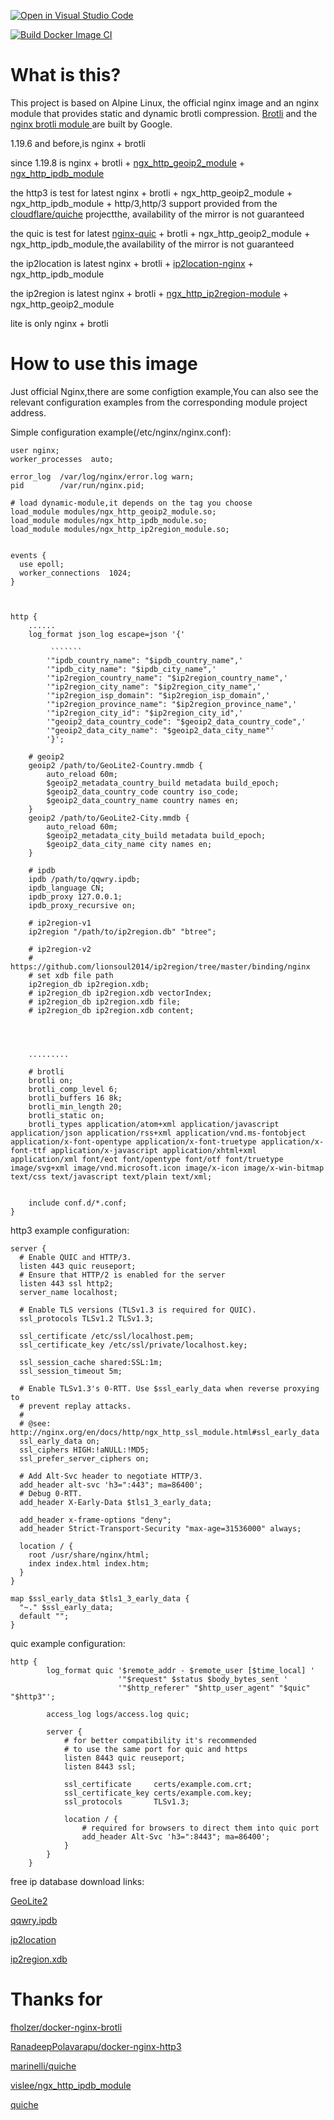 [![Open in Visual Studio Code](https://open.vscode.dev/badges/open-in-vscode.svg)](https://open.vscode.dev/peytonyip/Dockerfile)

[![Build Docker Image CI](https://github.com/peytonyip/docker-nginx-brotli/actions/workflows/build-docker-image.yml/badge.svg)](https://github.com/peytonyip/docker-nginx-brotli/actions/workflows/build-docker-image.yml)

# What is this?
This project is based on Alpine Linux, the official nginx image and an nginx module that provides static and dynamic brotli compression. [Brotli](https://github.com/google/brotli) and the [nginx brotli module ](https://github.com/google/ngx_brotli) are built by Google.

1.19.6 and before,is nginx + brotli

since 1.19.8 is nginx  + brotli + [ngx_http_geoip2_module](https://github.com/leev/ngx_http_geoip2_module) + [ngx_http_ipdb_module](https://github.com/vislee/ngx_http_ipdb_module)

the http3 is test for latest nginx + brotli + ngx_http_geoip2_module + ngx_http_ipdb_module + http/3,http/3 support provided from the [cloudflare/quiche](https://github.com/cloudflare/quiche) projectthe, availability of the mirror is not guaranteed

the quic is test for latest [nginx-quic](https://hg.nginx.org/nginx-quic/) + brotli + ngx_http_geoip2_module +  ngx_http_ipdb_module,the availability of the mirror is not guaranteed

the ip2location is  latest nginx + brotli + [ip2location-nginx](https://github.com/ip2location/ip2location-nginx) + ngx_http_ipdb_module

the ip2region is  latest nginx + brotli + [ngx_http_ip2region-module](https://github.com/liangwenrong/ngx_http_ip2region-module) + ngx_http_geoip2_module

lite is only nginx + brotli


# How to use this image
Just official Nginx,there are some configtion example,You can also see the relevant configuration examples from the corresponding module project address.

Simple configuration example(/etc/nginx/nginx.conf):

```nginx
user nginx;
worker_processes  auto;

error_log  /var/log/nginx/error.log warn;
pid        /var/run/nginx.pid;

# load dynamic-module,it depends on the tag you choose 
load_module modules/ngx_http_geoip2_module.so;
load_module modules/ngx_http_ipdb_module.so;
load_module modules/ngx_http_ip2region_module.so;


events {
  use epoll;
  worker_connections  1024;
}



http {
    ......
    log_format json_log escape=json '{'
       
         ```````
        '"ipdb_country_name": "$ipdb_country_name",'
        '"ipdb_city_name": "$ipdb_city_name",'
        '"ip2region_country_name": "$ip2region_country_name",'
        '"ip2region_city_name": "$ip2region_city_name",'
        '"ip2region_isp_domain": "$ip2region_isp_domain",'
        '"ip2region_province_name": "$ip2region_province_name",'
        '"ip2region_city_id": "$ip2region_city_id",'
        '"geoip2_data_country_code": "$geoip2_data_country_code",'
        '"geoip2_data_city_name": "$geoip2_data_city_name"'
        '}';
    
    # geoip2
    geoip2 /path/to/GeoLite2-Country.mmdb {
        auto_reload 60m;
        $geoip2_metadata_country_build metadata build_epoch;
        $geoip2_data_country_code country iso_code;
        $geoip2_data_country_name country names en;
    }
    geoip2 /path/to/GeoLite2-City.mmdb {
        auto_reload 60m;
        $geoip2_metadata_city_build metadata build_epoch;
        $geoip2_data_city_name city names en;
    }
    
    # ipdb
    ipdb /path/to/qqwry.ipdb;
    ipdb_language CN;
    ipdb_proxy 127.0.0.1;
    ipdb_proxy_recursive on;
    
    # ip2region-v1
    ip2region "/path/to/ip2region.db" "btree"; 

    # ip2region-v2
    # https://github.com/lionsoul2014/ip2region/tree/master/binding/nginx
    # set xdb file path
    ip2region_db ip2region.xdb;
    # ip2region_db ip2region.xdb vectorIndex;
    # ip2region_db ip2region.xdb file;
    # ip2region_db ip2region.xdb content;




    .........
    
    # brotli
    brotli on;
    brotli_comp_level 6;
    brotli_buffers 16 8k;
    brotli_min_length 20;
    brotli_static on;
    brotli_types application/atom+xml application/javascript application/json application/rss+xml application/vnd.ms-fontobject application/x-font-opentype application/x-font-truetype application/x-font-ttf application/x-javascript application/xhtml+xml application/xml font/eot font/opentype font/otf font/truetype image/svg+xml image/vnd.microsoft.icon image/x-icon image/x-win-bitmap text/css text/javascript text/plain text/xml;


    include conf.d/*.conf;
}

```

http3 example configuration:
```nginx
server {
  # Enable QUIC and HTTP/3.
  listen 443 quic reuseport;
  # Ensure that HTTP/2 is enabled for the server
  listen 443 ssl http2;
  server_name localhost;

  # Enable TLS versions (TLSv1.3 is required for QUIC).
  ssl_protocols TLSv1.2 TLSv1.3;

  ssl_certificate /etc/ssl/localhost.pem;
  ssl_certificate_key /etc/ssl/private/localhost.key;

  ssl_session_cache shared:SSL:1m;
  ssl_session_timeout 5m;

  # Enable TLSv1.3's 0-RTT. Use $ssl_early_data when reverse proxying to
  # prevent replay attacks.
  #
  # @see: http://nginx.org/en/docs/http/ngx_http_ssl_module.html#ssl_early_data
  ssl_early_data on;
  ssl_ciphers HIGH:!aNULL:!MD5;
  ssl_prefer_server_ciphers on;

  # Add Alt-Svc header to negotiate HTTP/3.
  add_header alt-svc 'h3=":443"; ma=86400';
  # Debug 0-RTT.
  add_header X-Early-Data $tls1_3_early_data;

  add_header x-frame-options "deny";
  add_header Strict-Transport-Security "max-age=31536000" always;

  location / {
    root /usr/share/nginx/html;
    index index.html index.htm;
  }
}

map $ssl_early_data $tls1_3_early_data {
  "~." $ssl_early_data;
  default "";
}

```

quic example configuration:
```nginx
http {
        log_format quic '$remote_addr - $remote_user [$time_local] '
                        '"$request" $status $body_bytes_sent '
                        '"$http_referer" "$http_user_agent" "$quic" "$http3"';

        access_log logs/access.log quic;

        server {
            # for better compatibility it's recommended
            # to use the same port for quic and https
            listen 8443 quic reuseport;
            listen 8443 ssl;

            ssl_certificate     certs/example.com.crt;
            ssl_certificate_key certs/example.com.key;
            ssl_protocols       TLSv1.3;

            location / {
                # required for browsers to direct them into quic port
                add_header Alt-Svc 'h3=":8443"; ma=86400';
            }
        }
    }

```



free ip database download links:

[GeoLite2](https://dev.maxmind.com/geoip/geoip2/geolite2/)

[qqwry.ipdb](https://github.com/metowolf/qqwry.ipdb)

[ip2location](https://lite.ip2location.com/)

[ip2region.xdb](https://github.com/lionsoul2014/ip2region/tree/master/data)

# Thanks for

[fholzer/docker-nginx-brotli](https://github.com/fholzer/docker-nginx-brotli)

[RanadeepPolavarapu/docker-nginx-http3](https://github.com/RanadeepPolavarapu/docker-nginx-http3)

[marinelli/quiche](https://github.com/marinelli/quiche/tree/quiche-nginx-1.19.7)

[vislee/ngx_http_ipdb_module](https://github.com/vislee/ngx_http_ipdb_module.git)

[quiche](https://github.com/cloudflare/quiche)
